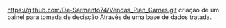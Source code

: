 https://github.com/De-Sarmento74/Vendas_Plan_Games.git
criação de um painel para tomada de decisção
Através de uma base de dados tratada.
